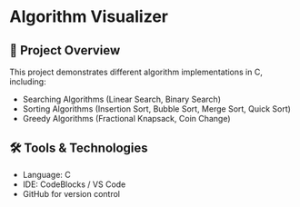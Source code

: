# Algorithm Visualizer

## 📌 Project Overview
This project demonstrates different algorithm implementations in C, including:
- Searching Algorithms (Linear Search, Binary Search)
- Sorting Algorithms (Insertion Sort, Bubble Sort, Merge Sort, Quick Sort)
- Greedy Algorithms (Fractional Knapsack, Coin Change)

## 🛠️ Tools & Technologies
- Language: C
- IDE: CodeBlocks /  VS Code
- GitHub for version control

